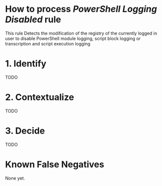 # How to process *PowerShell Logging Disabled* rule
This rule Detects the modification of the registry of the currently logged in user to disable PowerShell module logging, script block logging or transcription and script execution logging

# 1. Identify
TODO

# 2. Contextualize
TODO

# 3. Decide
TODO

# Known False Negatives
None yet.
